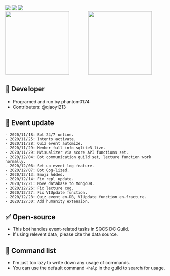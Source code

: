 ![](https://img.shields.io/uptimerobot/status/m786417212-72995a6e32a6e120933f8255)
![](https://img.shields.io/uptimerobot/ratio/7/m786417212-72995a6e32a6e120933f8255)
![](https://img.shields.io/uptimerobot/ratio/m786417212-72995a6e32a6e120933f8255)
<br>
<img src="https://upload.cc/i1/2021/01/04/y0wpXS.jpg" width=200> 　　　　<img src="https://upload.cc/i1/2021/01/04/N8sInJ.png" width=200>
<br>

## 🔧 Developer
- Programed and run by phantom0174
- Contributers: @qiaoyi213

## 📜 Event update
```
- 2020/11/18: Bot 24/7 online.
- 2020/11/25: Intents activate.
- 2020/11/28: Quiz event automize.
- 2020/11/29: Member full info sqlite3-lize.
- 2020/11/29: MVisualizer via score API functions set.
- 2020/12/04: Bot communication guild set, lecture function work normally.
- 2020/12/06: Set up event log feature.
- 2020/12/07: Bot Cog-lized.
- 2020/12/13: Emoji Added.
- 2020/12/14: Fix repl update.
- 2020/12/21: Move database to MongoDB.
- 2020/12/26: Fix lecture cog.
- 2020/12/27: Fix VIUpdate function.
- 2020/12/28: Quiz event en-DB, VIUpdate function en-fracture.
- 2020/12/30: Add humanity extension.
```

## ✅ Open-source
 - This bot handles event-related tasks in SQCS DC Guild.
 - If using relevent data, please cite the data source.

## 📃 Command list
- I\'m just too lazy to write down any usage of commands.
- You can use the default command `+help` in the guild to search for usage.
